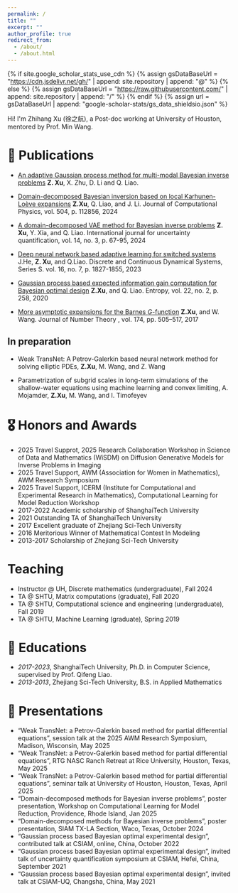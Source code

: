 ```yaml
---
permalink: /
title: ""
excerpt: ""
author_profile: true
redirect_from: 
  - /about/
  - /about.html
---
```


{% if site.google_scholar_stats_use_cdn %}
{% assign gsDataBaseUrl = "https://cdn.jsdelivr.net/gh/" | append: site.repository | append: "@" %}
{% else %}
{% assign gsDataBaseUrl = "https://raw.githubusercontent.com/" | append: site.repository | append: "/" %}
{% endif %}
{% assign url = gsDataBaseUrl | append: "google-scholar-stats/gs_data_shieldsio.json" %}

<span class='anchor' id='about-me'></span>

<!-- Hi! I'm Zhihang (徐之航), a Post-doc working at University of Houston, mentored by Prof. Min Wang.

My research focuses on Natural Language Processing (NLP). Recently, I'm doing reasearch related to (Multimodal) LLMs and RAG at Tongyi Lab, Alibaba. -->

Hi! I'm Zhihang Xu (徐之航), a Post-doc working at University of Houston, mentored by Prof. Min Wang.

<!-- 
# 🔥 News
- *2022.02*: &nbsp;🎉🎉 Lorem ipsum dolor sit amet, consectetur adipiscing elit. Vivamus ornare aliquet ipsum, ac tempus justo dapibus sit amet. 
- *2022.02*: &nbsp;🎉🎉 Lorem ipsum dolor sit amet, consectetur adipiscing elit. Vivamus ornare aliquet ipsum, ac tempus justo dapibus sit amet.  -->

# 📝 Publications 
- [An adaptive Gaussian process method for multi-modal Bayesian inverse problems](https://arxiv.org/abs/2409.15307)
**Z. Xu**, X. Zhu, D. Li and Q. Liao. 


- [Domain-decomposed Bayesian inversion based on local Karhunen-Loève expansions](https://www.sciencedirect.com/science/article/abs/pii/S0021999124001050)
**Z.Xu**, Q. Liao, and J. Li. Journal of Computational Physics, vol. 504, p. 112856, 2024

- [A domain-decomposed VAE method for Bayesian inverse problems](https://www.dl.begellhouse.com/journals/52034eb04b657aea,5c40dbf8319223e2,59ab442e11a7dd59.html)
**Z. Xu**, Y. Xia, and Q. Liao. International journal for uncertainty quantification,  vol. 14, no. 3, p. 67-95, 2024


- [Deep neural network based adaptive learning for switched systems](https://www.aimsciences.org/article/doi/10.3934/dcdss.2023066)
J.He, **Z. Xu**, and Q.Liao. Discrete and Continuous Dynamical Systems, Series S. vol. 16, no. 7, p. 1827-1855, 2023  

- [Gaussian process based expected information gain computation for Bayesian optimal design](https://www.mdpi.com/1099-4300/22/2/258)
**Z.Xu**, and Q. Liao. Entropy, vol. 22, no. 2, p. 258, 2020 

- [More asymptotic expansions for the Barnes $G$-function](https://www.sciencedirect.com/science/article/pii/S0022314X17300057)
**Z.Xu**, and W. Wang. Journal of Number Theory , vol. 174, pp. 505–517, 2017 

##  In preparation

- Weak TransNet: A Petrov-Galerkin based neural network method for solving elliptic PDEs,
**Z.Xu**, M. Wang, and Z. Wang 

- Parametrization of subgrid scales in long-term simulations of the shallow-water equations using machine learning and convex limiting,
A. Mojamder, **Z.Xu**, M. Wang, and  I. Timofeyev

<!-- <div class='paper-box'><div class='paper-box-image'><div><div class="badge">CVPR 2016</div><img src='images/500x300.png' alt="sym" width="100%"></div></div>
<div class='paper-box-text' markdown="1"> -->

<!-- [**Project**](https://scholar.google.com/citations?view_op=view_citation&hl=zh-CN&user=DhtAFkwAAAAJ&citation_for_view=DhtAFkwAAAAJ:ALROH1vI_8AC) <strong><span class='show_paper_citations' data='DhtAFkwAAAAJ:ALROH1vI_8AC'></span></strong>
- Lorem ipsum dolor sit amet, consectetur adipiscing elit. Vivamus ornare aliquet ipsum, ac tempus justo dapibus sit amet.  -->
<!-- </div>
</div> -->

<!-- - [Lorem ipsum dolor sit amet, consectetur adipiscing elit. Vivamus ornare aliquet ipsum, ac tempus justo dapibus sit amet](https://github.com), A, B, C, **CVPR 2020** -->

# 🎖 Honors and Awards
- 2025 Travel Supprot,  2025 Research Collaboration Workshop in Science of Data and Mathematics (WiSDM) on Diffusion Generative Models for Inverse Problems in Imaging
- 2025 Travel Support, AWM (Association for Women in Mathematics), AWM Research Symposium
- 2025 Travel Support, ICERM (Institute for Computational and Experimental Research in Mathematics), Computational Learning for Model Reduction Workshop
- 2017-2022 Academic scholarship of ShanghaiTech University
- 2021 Outstanding TA of ShanghaiTech University
- 2017 Excellent graduate of Zhejiang Sci-Tech University
- 2016 Meritorious Winner of Mathematical Contest In Modeling
- 2013-2017 Scholarship of Zhejiang Sci-Tech University 
# Teaching 
- Instructor @ UH, Discrete mathematics (undergraduate), Fall 2024
- TA @ SHTU, Matrix computations (graduate), Fall 2020
- TA @ SHTU, Computational science and engineering (undergraduate), Fall 2019 
- TA @ SHTU, Machine Learning (graduate), Spring 2019 

# 📖 Educations
- *2017-2023*, ShanghaiTech University, Ph.D. in Computer Science, supervised by Prof. Qifeng Liao. 
- *2013-2013*, Zhejiang Sci-Tech University, B.S. in Applied Mathematics  

# 💬 Presentations
- “Weak TransNet: a Petrov-Galerkin based method for partial differential equations”, session talk at the 2025 AWM Research Symposium, Madison, Wisconsin, May 2025
-  “Weak TransNet: a Petrov-Galerkin based method for partial differential equations”,  RTG NASC Ranch Retreat at Rice University, Houston, Texas, May 2025 
-  “Weak TransNet: a Petrov-Galerkin based method for partial differential equations”, seminar talk at University of Houston, Houston, Texas, April 2025
-  “Domain-decomposed methods for Bayesian inverse problems”, poster presentation, Workshop on Computational Learning for Model Reduction, Providence, Rhode Island, Jan 2025 
-  “Domain-decomposed methods for Bayesian inverse problems”, poster presentation, SIAM TX-LA Section, Waco, Texas, October 2024 
- “Gaussian process based Bayesian optimal experimental design”, contributed talk at CSIAM, online, China, October 2022
- “Gaussian process based Bayesian optimal experimental design”, invited talk of uncertainty quantification symposium at CSIAM, Hefei, China, September 2021
- “Gaussian process based Bayesian optimal experimental design”, invited talk at CSIAM-UQ, Changsha, China, May 2021 

<!-- - *2021.06*, Lorem ipsum dolor sit amet, consectetur adipiscing elit. Vivamus ornare aliquet ipsum, ac tempus justo dapibus sit amet. 
- *2021.03*, Lorem ipsum dolor sit amet, consectetur adipiscing elit. Vivamus ornare aliquet ipsum, ac tempus justo dapibus sit amet.  \| [\[video\]](https://github.com/) -->
